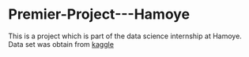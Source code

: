 # Premier-Project---Hamoye
This is a project which is part of the data science internship at Hamoye. 
Data set was obtain from [kaggle](https://www.kaggle.com/datasets/crawford/agricultural-survey-of-african-farm-households)
